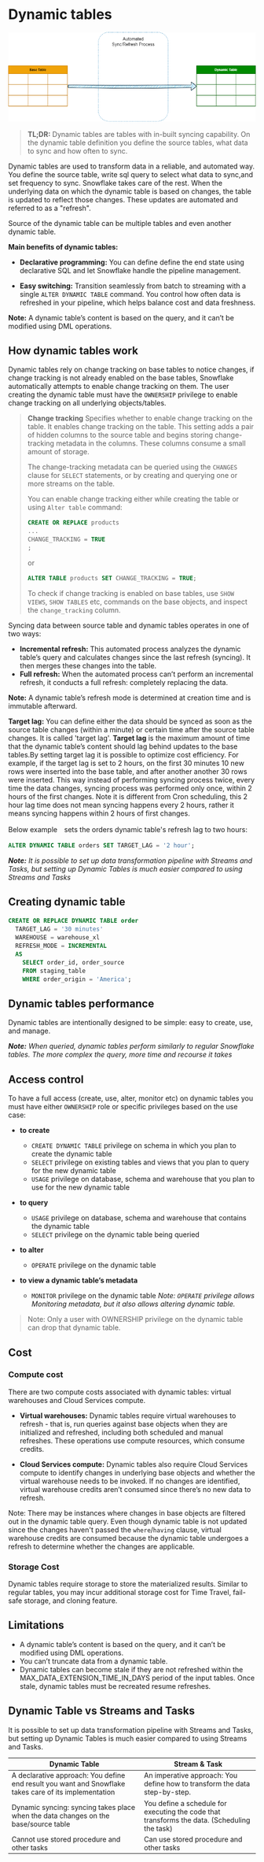 # Dynamic tables

![snowflake Dynamic table](./images/dynamic_table.drawio.png)

> **TL;DR:** Dynamic tables are tables with in-built syncing capability. On the dynamic table definition you define the source tables, what data to sync and how often to sync.

Dynamic tables are used to transform data in a reliable, and automated way.
You define the source table, write sql query to select what data to sync,and set frequency to sync. Snowflake takes care of the rest. When the underlying data on which the dynamic table is based on changes, the table is updated to reflect those changes. These updates are automated and referred to as a "refresh".

Source of the dynamic table can be multiple tables and even another dynamic table.

**Main benefits of dynamic tables:**

- **Declarative programming:** You can define define the end state using declarative SQL and let Snowflake handle the pipeline management.

- **Easy switching:** Transition seamlessly from batch to streaming with a single `ALTER DYNAMIC TABLE` command. You control how often data is refreshed in your pipeline, which helps balance cost and data freshness.

**Note:** A dynamic table’s content is based on the query, and it can’t be modified using DML operations.

## How dynamic tables work

Dynamic tables rely on change tracking on base tables to notice changes, if change tracking is not already enabled on the base tables, Snowflake automatically attempts to enable change tracking on them. The user creating the dynamic table must have the `OWNERSHIP` privilege to enable change tracking on all underlying objects/tables.

> **Change tracking**
> Specifies whether to enable change tracking on the table. It enables change tracking on the table. This setting adds a pair of hidden columns to the source table and begins storing change-tracking metadata in the columns. These columns consume a small amount of storage.
>
> The change-tracking metadata can be queried using the `CHANGES` clause for `SELECT` statements, or by creating and querying one or more streams on the table.
>
> You can enable change tracking either while creating the table or using `Alter table` command:
>
> ```SQL
> CREATE OR REPLACE products
> ...
> CHANGE_TRACKING = TRUE 
> ;
> ```
>
> or
>
> ```SQL
> ALTER TABLE products SET CHANGE_TRACKING = TRUE;
> ```
>
> To check if change tracking is enabled on base tables, use `SHOW VIEWS`, `SHOW TABLES` etc,  commands on the base objects, and inspect the `change_tracking` column.

Syncing data between source table and dynamic tables operates in one of two ways:

- **Incremental refresh:** This automated process analyzes the dynamic table’s query and calculates changes since the last refresh (syncing). It then merges these changes into the table.
- **Full refresh:** When the automated process can’t perform an incremental refresh, it conducts a full refresh: completely replacing the data.

**Note:** A dynamic table’s refresh mode is determined at creation time and is immutable afterward.

 **Target lag:**
You can define either the data should be synced as soon as the source table changes (within a minute) or certain time after the source table changes. It is called 'target lag'. **Target lag** is the maximum amount of time that the dynamic table’s content should lag behind updates to the base tables.By setting target lag it is possible to optimize cost efficiency. For example, if the target lag is set to 2 hours, on the first 30 minutes 10 new rows were inserted into the base table, and after another another 30 rows were inserted. This way instead of performing syncing process twice, every time the data changes, syncing process was performed only once, within 2 hours of the first changes. Note it is different from Cron scheduling, this 2 hour lag time does not mean syncing happens every 2 hours, rather it means syncing happens within 2 hours of first changes.

Below example　sets the orders dynamic table's refresh lag to two hours:

```SQL
ALTER DYNAMIC TABLE orders SET TARGET_LAG = '2 hour';
```

***Note:***
*It is possible to set up data transformation pipeline with Streams and Tasks, but setting up Dynamic Tables is much easier compared to using Streams and Tasks*

## Creating dynamic table

```SQL
CREATE OR REPLACE DYNAMIC TABLE order
  TARGET_LAG = '30 minutes'
  WAREHOUSE = warehouse_xl
  REFRESH_MODE = INCREMENTAL
  AS
    SELECT order_id, order_source 
    FROM staging_table
    WHERE order_origin = 'America';
```

## Dynamic tables performance

Dynamic tables are intentionally designed to be simple: easy to create, use, and manage.

***Note:**
When queried, dynamic tables perform similarly to regular Snowflake tables.
The more complex the query, more time and recourse it takes*

## Access control

To have a full access (create, use, alter, monitor etc) on dynamic tables you must have either `OWNERSHIP` role or specific  privileges based on the use case:

- **to create**
  - `CREATE DYNAMIC TABLE` privilege on schema in which you plan to create the dynamic table
  - `SELECT` privilege on existing tables and views that you plan to query for the new dynamic table
  - `USAGE` privilege on database, schema and warehouse that you plan to use for the new dynamic table

- **to query**
  - `USAGE` privilege on database, schema and warehouse that contains the dynamic table
  - `SELECT` privilege on the dynamic table being queried

- **to alter**
  - `OPERATE` privilege on the dynamic table

- **to view a dynamic table’s metadata**
  - `MONITOR` privilege on the dynamic table
    *Note: `OPERATE` privilege allows Monitoring metadata, but it also allows altering dynamic table.*

> Note:
> Only a user with OWNERSHIP  privilege on the dynamic table can drop that dynamic table.

## Cost

### Compute cost

There are two compute costs associated with dynamic tables: virtual warehouses and Cloud Services compute.

- **Virtual warehouses:**
    Dynamic tables require virtual warehouses to refresh - that is, run queries against base objects when they are initialized and refreshed, including both scheduled and manual refreshes. These operations use compute resources, which consume credits.

- **Cloud Services compute:**
    Dynamic tables also require Cloud Services compute to identify changes in underlying base objects and whether the virtual warehouse needs to be invoked. If no changes are identified, virtual warehouse credits aren’t consumed since there’s no new data to refresh.

Note:
There may be instances where changes in base objects are filtered out in the dynamic table query. Even though dynamic table is not updated since the changes haven't passed the `where`/`having` clause, virtual warehouse credits are consumed because the dynamic table undergoes a refresh to determine whether the changes are applicable.

### Storage Cost

Dynamic tables require storage to store the materialized results. Similar to regular tables, you may incur additional storage cost for Time Travel, fail-safe storage, and cloning feature.

## Limitations

- A dynamic table’s content is based on the query, and it can’t be modified using DML operations.
- You can’t truncate data from a dynamic table.
- Dynamic tables can become stale if they are not refreshed within the MAX_DATA_EXTENSION_TIME_IN_DAYS period of the input tables. Once stale, dynamic tables must be recreated resume refreshes.

## Dynamic Table vs Streams and Tasks

It is possible to set up data transformation pipeline with Streams and Tasks, but setting up Dynamic Tables is much easier compared to using Streams and Tasks.

| Dynamic Table                           | Stream & Task                                  |
|--------------------------------------|---------------------------------|
| A declarative approach: You define end result you want and Snowflake takes care of its implementation | An imperative approach: You define how to transform the data step-by-step.                   |
| Dynamic syncing: syncing takes place when the data changes on the base/source table                   | You define a schedule for executing the code that transforms the data. (Scheduling the task) |
| Cannot use stored procedure and other tasks                                                           | Can use stored procedure and other tasks                                                     |

